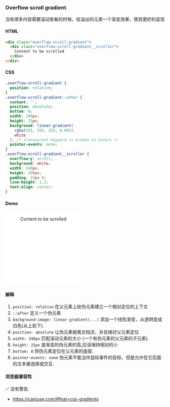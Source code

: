 ### Overflow scroll gradient

当有很多内容需要滚动查看的时候，给溢出的元素一个渐变效果，使其更好的呈现

#### HTML

```html
<div class="overflow-scroll-gradient">
  <div class="overflow-scroll-gradient__scroller">
    Content to be scrolled
  </div>
</div>
```

#### CSS

```css
.overflow-scroll-gradient {
  position: relative;
}
.overflow-scroll-gradient::after {
  content: '';
  position: absolute;
  bottom: 0;
  width: 240px;
  height: 25px;
  background: linear-gradient(
    rgba(255, 255, 255, 0.001),
    white
  ); /* transparent keyword is broken in Safari */
  pointer-events: none;
}
.overflow-scroll-gradient__scroller {
  overflow-y: scroll;
  background: white;
  width: 240px;
  height: 200px;
  padding: 15px 0;
  line-height: 1.2;
  text-align: center;
}
```

#### Demo

<div class="snippet-demo">
  <div class="snippet-demo__overflow-scroll-gradient">
    <div class="snippet-demo__overflow-scroll-gradient__scroller">
      Content to be scrolled
    </div>
  </div>
</div>

<style>
.snippet-demo__overflow-scroll-gradient {
  position: relative;
}
.snippet-demo__overflow-scroll-gradient::after {
  content: '';
  background: linear-gradient(rgba(255, 255, 255, 0.001), white);
  position: absolute;
  width: 240px;
  height: 25px;
  bottom: 0;
  pointer-events: none;
}
.snippet-demo__overflow-scroll-gradient__scroller {
  overflow-y: scroll;
  background: white;
  width: 240px;
  height: 200px;
  padding: 15px 0;
  line-height: 1.2;
  text-align: center;
}
</style>

<script>
document.querySelector('.snippet-demo__overflow-scroll-gradient__scroller').innerHTML = 'content '.repeat(100)
</script>

#### 解释

1. `position: relative` 在父元素上给伪元素建立一个相对定位的上下文
2. `::after` 定义一个伪元素
3. `background-image: linear-gradient(...)` 添加一个线性渐变，从透明变成白色(从上到下).
4. `position: absolute` 让伪元素脱离文档流，并且相对父元素定位
5. `width: 240px` 匹配滚动元素的大小 (一个有伪元素的父元素的子元素).
6. `height: 25px` 是渐变的伪元素的高,应该保持相对的小
7. `bottom: 0` 将伪元素定位在父元素的底部.
8. `pointer-events: none` 伪元素不能当作鼠标事件的目标，但是允许在它后面的文本被选择或交互.

#### 浏览器兼容性

<span class="snippet__support-note">✅ 没有警告.</span>

* https://caniuse.com/#feat=css-gradients

<!-- tags: visual -->
